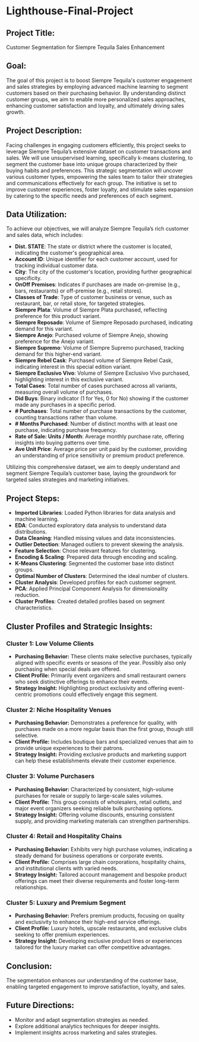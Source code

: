 # Lighthouse-Final-Project
## Project Title:
Customer Segmentation for Siempre Tequila Sales Enhancement

## Goal:
The goal of this project is to boost Siempre Tequila's customer engagement and sales strategies by employing advanced machine learning to segment customers based on their purchasing behavior. By understanding distinct customer groups, we aim to enable more personalized sales approaches, enhancing customer satisfaction and loyalty, and ultimately driving sales growth.

## Project Description:
Facing challenges in engaging customers efficiently, this project seeks to leverage Siempre Tequila’s extensive dataset on customer transactions and sales. We will use unsupervised learning, specifically k-means clustering, to segment the customer base into unique groups characterized by their buying habits and preferences. This strategic segmentation will uncover various customer types, empowering the sales team to tailor their strategies and communications effectively for each group. The initiative is set to improve customer experiences, foster loyalty, and stimulate sales expansion by catering to the specific needs and preferences of each segment.

## Data Utilization:
To achieve our objectives, we will analyze Siempre Tequila’s rich customer and sales data, which includes:

- **Dist. STATE**: The state or district where the customer is located, indicating the customer's geographical area.
- **Account ID**: Unique identifier for each customer account, used for tracking individual customer data.
- **City**: The city of the customer's location, providing further geographical specificity.
- **OnOff Premises**: Indicates if purchases are made on-premise (e.g., bars, restaurants) or off-premise (e.g., retail stores).
- **Classes of Trade**: Type of customer business or venue, such as restaurant, bar, or retail store, for targeted strategies.
- **Siempre Plata**: Volume of Siempre Plata purchased, reflecting preference for this product variant.
- **Siempre Reposado**: Volume of Siempre Reposado purchased, indicating demand for this variant.
- **Siempre Anejo**: Purchased volume of Siempre Anejo, showing preference for the Anejo variant.
- **Siempre Supremo**: Volume of Siempre Supremo purchased, tracking demand for this higher-end variant.
- **Siempre Rebel Cask**: Purchased volume of Siempre Rebel Cask, indicating interest in this special edition variant.
- **Siempre Exclusivo Vivo**: Volume of Siempre Exclusivo Vivo purchased, highlighting interest in this exclusive variant.
- **Total Cases**: Total number of cases purchased across all variants, measuring overall volume of purchases.
- **Did Buys**: Binary indicator (1 for Yes, 0 for No) showing if the customer made any purchases in a specific period.
- **# Purchases**: Total number of purchase transactions by the customer, counting transactions rather than volume.
- **# Months Purchased**: Number of distinct months with at least one purchase, indicating purchase frequency.
- **Rate of Sale: Units / Month**: Average monthly purchase rate, offering insights into buying patterns over time.
- **Ave Unit Price**: Average price per unit paid by the customer, providing an understanding of price sensitivity or premium product preference.

Utilizing this comprehensive dataset, we aim to deeply understand and segment Siempre Tequila’s customer base, laying the groundwork for targeted sales strategies and marketing initiatives.

## Project Steps:
- **Imported Libraries**: Loaded Python libraries for data analysis and machine learning.
- **EDA**: Conducted exploratory data analysis to understand data distributions.
- **Data Cleaning**: Handled missing values and data inconsistencies.
- **Outlier Detection**: Managed outliers to prevent skewing the analysis.
- **Feature Selection**: Chose relevant features for clustering.
- **Encoding & Scaling**: Prepared data through encoding and scaling.
- **K-Means Clustering**: Segmented the customer base into distinct groups.
- **Optimal Number of Clusters**: Determined the ideal number of clusters.
- **Cluster Analysis**: Developed profiles for each customer segment.
- **PCA**: Applied Principal Component Analysis for dimensionality reduction.
- **Cluster Profiles**: Created detailed profiles based on segment characteristics.

## Cluster Profiles and Strategic Insights:

### Cluster 1: Low Volume Clients
- **Purchasing Behavior:** These clients make selective purchases, typically aligned with specific events or seasons of the year. Possibly also only purchasing when special deals are offered.
- **Client Profile:** Primarily event organizers and small restaurant owners who seek distinctive offerings to enhance their events.
- **Strategy Insight:** Highlighting product exclusivity and offering event-centric promotions could effectively engage this segment.

### Cluster 2: Niche Hospitality Venues
- **Purchasing Behavior:** Demonstrates a preference for quality, with purchases made on a more regular basis than the first group, though still selective.
- **Client Profile:** Includes boutique bars and specialized venues that aim to provide unique experiences to their patrons.
- **Strategy Insight:** Providing exclusive products and marketing support can help these establishments elevate their customer experience.

### Cluster 3: Volume Purchasers
- **Purchasing Behavior:** Characterized by consistent, high-volume purchases for resale or supply to large-scale sales volumes.
- **Client Profile:** This group consists of wholesalers, retail outlets, and major event organizers seeking reliable bulk purchasing options.
- **Strategy Insight:** Offering volume discounts, ensuring consistent supply, and providing marketing materials can strengthen partnerships.

### Cluster 4: Retail and Hospitality Chains
- **Purchasing Behavior:** Exhibits very high purchase volumes, indicating a steady demand for business operations or corporate events.
- **Client Profile:** Comprises large chain corporations, hospitality chains, and institutional clients with varied needs.
- **Strategy Insight:** Tailored account management and bespoke product offerings can meet their diverse requirements and foster long-term relationships.

### Cluster 5: Luxury and Premium Segment
- **Purchasing Behavior:** Prefers premium products, focusing on quality and exclusivity to enhance their high-end service offerings.
- **Client Profile:** Luxury hotels, upscale restaurants, and exclusive clubs seeking to offer premium experiences.
- **Strategy Insight:** Developing exclusive product lines or experiences tailored for the luxury market can offer competitive advantages.

## Conclusion:
The segmentation enhances our understanding of the customer base, enabling targeted engagement to improve satisfaction, loyalty, and sales.

## Future Directions:
- Monitor and adapt segmentation strategies as needed.
- Explore additional analytics techniques for deeper insights.
- Implement insights across marketing and sales strategies.
